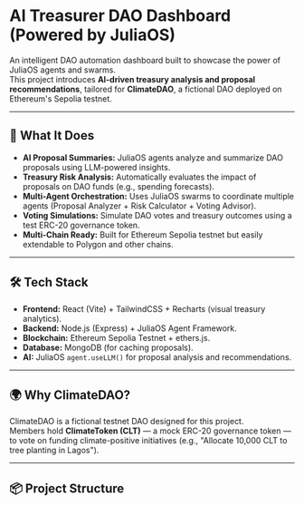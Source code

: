 # AI Treasurer DAO Dashboard (Powered by JuliaOS)

An intelligent DAO automation dashboard built to showcase the power of JuliaOS agents and swarms.  
This project introduces **AI-driven treasury analysis and proposal recommendations**, tailored for **ClimateDAO**, a fictional DAO deployed on Ethereum's Sepolia testnet.

---

## 🚀 **What It Does**
- **AI Proposal Summaries:** JuliaOS agents analyze and summarize DAO proposals using LLM-powered insights.
- **Treasury Risk Analysis:** Automatically evaluates the impact of proposals on DAO funds (e.g., spending forecasts).
- **Multi-Agent Orchestration:** Uses JuliaOS swarms to coordinate multiple agents (Proposal Analyzer + Risk Calculator + Voting Advisor).
- **Voting Simulations:** Simulate DAO votes and treasury outcomes using a test ERC-20 governance token.
- **Multi-Chain Ready:** Built for Ethereum Sepolia testnet but easily extendable to Polygon and other chains.

---

## 🛠 **Tech Stack**
- **Frontend:** React (Vite) + TailwindCSS + Recharts (visual treasury analytics).
- **Backend:** Node.js (Express) + JuliaOS Agent Framework.
- **Blockchain:** Ethereum Sepolia Testnet + ethers.js.
- **Database:** MongoDB (for caching proposals).
- **AI:** JuliaOS `agent.useLLM()` for proposal analysis and recommendations.

---

## 🌍 **Why ClimateDAO?**
ClimateDAO is a fictional testnet DAO designed for this project.  
Members hold **ClimateToken (CLT)** — a mock ERC-20 governance token — to vote on funding climate-positive initiatives (e.g., "Allocate 10,000 CLT to tree planting in Lagos").

---

## 📦 **Project Structure**
